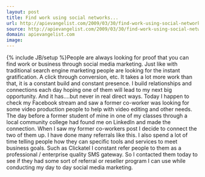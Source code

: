 ```yaml
---
layout: post
title: Find work using social networks...
url: http://apievangelist.com/2009/03/30/find-work-using-social-networks/
source: http://apievangelist.com/2009/03/30/find-work-using-social-networks/
domain: apievangelist.com
image: 
---
```

{% include JB/setup %}People are always looking for proof that you can find work or business through social media marketing. Just like with traditional search engine marketing people are looking for the instant gratification. A click through conversion, etc.
It takes a lot more work than that, it is a constant build and constant presence.
I build relationships and connections each day hoping one of them will lead to my next big opportunity. And it has....but never in real direct ways.
Today I happen to check my Facebook stream and saw a former co-worker was looking for some video production people to help with video editing and other needs. The day before a former student of mine in one of my classes through a local community college had found me on LinkedIn and made the connection.
When I saw my former co-workers post I decide to connect the two of them up. I have done many referrals like this.
I also spend a lot of time telling people how they can specific tools and services to meet business goals. Such as Clickatel I constant refer people to them as a professional / enterprise quality SMS gateway. So I contacted them today to see if they had some sort of referral or reseller program I can use while conducting my day to day social media marketing.